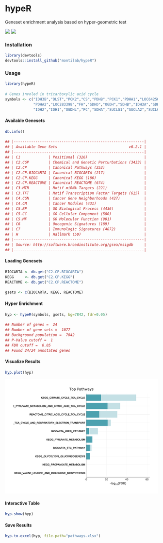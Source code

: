
# hypeR

Geneset enrichment analysis based on hyper-geometric
test

[![](https://img.shields.io/github/last-commit/montilab/hypeR.svg)](https://github.com/montilab/hypeR/commits/master)
[![](https://img.shields.io/badge/lifecycle-maturing-blue.svg)](https://www.tidyverse.org/lifecycle/#maturing)

### Installation

``` r
library(devtools)
devtools::install_github("montilab/hypeR")
```

### Usage

``` r
library(hypeR)

# Genes involed in tricarboxylic acid cycle
symbols <- c("IDH3B","DLST","PCK2","CS","PDHB","PCK1","PDHA1","LOC642502",
             "PDHA2","LOC283398","FH","SDHD","OGDH","SDHB","IDH3A","SDHC",
             "IDH2","IDH1","OGDHL","PC","SDHA","SUCLG1","SUCLA2","SUCLG2")
```

#### Available Genesets

``` r
db.info()

## |------------------------------------------------------------|
## | Available Gene Sets                                 v6.2.1 |
## |------------------------------------------------------------|
## | C1             | Positional (326)                          |
## | C2.CGP         | Chemical and Genetic Perturbations (3433) |
## | C2.CP          | Canonical Pathways (252)                  |
## | C2.CP.BIOCARTA | Canonical BIOCARTA (217)                  |
## | C2.CP.KEGG     | Canonical KEGG (186)                      |
## | C2.CP.REACTOME | Canonical REACTOME (674)                  |
## | C3.MIR         | Motif miRNA Targets (221)                 |
## | C3.TFT         | Motif Transcription Factor Targets (615)  |
## | C4.CGN         | Cancer Gene Neighborhoods (427)           |
## | C4.CM          | Cancer Modules (431)                      |
## | C5.BP          | GO Biological Process (4436)              |
## | C5.CC          | GO Cellular Component (580)               |
## | C5.MF          | GO Molecular Function (901)               |
## | C6             | Oncogenic Signatures (189)                |
## | C7             | Immunologic Signatures (4872)             |
## | H              | Hallmark (50)                             |
## |------------------------------------------------------------|
## | Source: http://software.broadinstitute.org/gsea/msigdb     |
## |------------------------------------------------------------|
```

#### Loading Genesets

``` r
BIOCARTA <- db.get("C2.CP.BIOCARTA")
KEGG     <- db.get("C2.CP.KEGG")
REACTOME <- db.get("C2.CP.REACTOME")

gsets <- c(BIOCARTA, KEGG, REACTOME)
```

#### Hyper Enrichment

``` r
hyp <- hypeR(symbols, gsets, bg=7842, fdr=0.05)

## Number of genes =  24 
## Number of gene sets =  1077 
## Background population =  7842 
## P-Value cutoff =  1 
## FDR cutoff =  0.05 
## Found 24/24 annotated genes
```

#### Visualize Results

``` r
hyp.plot(hyp)
```

<img src="figs/README-plot.png" width="672" />

#### Interactive Table

``` r
hyp.show(hyp)
```

#### Save Results

``` r
hyp.to.excel(hyp, file.path="pathways.xlsx")
```
